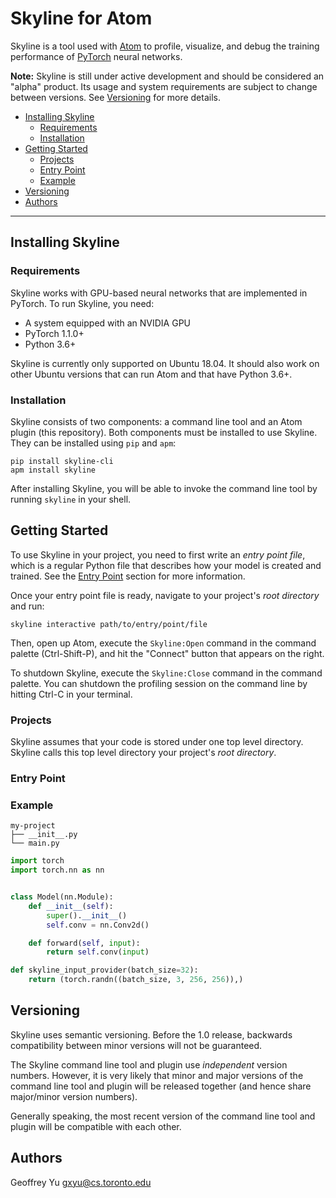 # Skyline for Atom

Skyline is a tool used with [Atom](https://atom.io) to profile, visualize, and
debug the training performance of [PyTorch](https://pytorch.org) neural
networks.

**Note:** Skyline is still under active development and should be considered an
"alpha" product. Its usage and system requirements are subject to change
between versions. See [Versioning](#versioning) for more details.

- [Installing Skyline](#installing-skyline)
  - [Requirements](#requirements)
  - [Installation](#installation)
- [Getting Started](#getting-started)
  - [Projects](#projects)
  - [Entry Point](#entry-point)
  - [Example](#example)
- [Versioning](#versioning)
- [Authors](#authors)

-------------------------------------------------------------------------------

## Installing Skyline

### Requirements

Skyline works with GPU-based neural networks that are implemented in PyTorch.
To run Skyline, you need:

- A system equipped with an NVIDIA GPU
- PyTorch 1.1.0+
- Python 3.6+

Skyline is currently only supported on Ubuntu 18.04. It should also work on
other Ubuntu versions that can run Atom and that have Python 3.6+.


### Installation

Skyline consists of two components: a command line tool and an Atom plugin
(this repository). Both components must be installed to use Skyline. They can
be installed using `pip` and `apm`:

```
pip install skyline-cli
apm install skyline
```

After installing Skyline, you will be able to invoke the command line tool by
running `skyline` in your shell.


## Getting Started

To use Skyline in your project, you need to first write an *entry point file*,
which is a regular Python file that describes how your model is created and
trained. See the [Entry Point](#entry-point) section for more information.

Once your entry point file is ready, navigate to your project's *root
directory* and run:

```
skyline interactive path/to/entry/point/file
```

Then, open up Atom, execute the `Skyline:Open` command in the command palette
(Ctrl-Shift-P), and hit the "Connect" button that appears on the right.

To shutdown Skyline, execute the `Skyline:Close` command in the command
palette. You can shutdown the profiling session on the command line by hitting
Ctrl-C in your terminal.


### Projects

Skyline assumes that your code is stored under one top level directory. Skyline
calls this top level directory your project's *root directory*.


### Entry Point


### Example

```
my-project
├── __init__.py
└── main.py
```

```python
import torch
import torch.nn as nn


class Model(nn.Module):
    def __init__(self):
        super().__init__()
        self.conv = nn.Conv2d()

    def forward(self, input):
        return self.conv(input)
```

```python
def skyline_input_provider(batch_size=32):
    return (torch.randn((batch_size, 3, 256, 256)),)
```


## Versioning

Skyline uses semantic versioning. Before the 1.0 release, backwards
compatibility between minor versions will not be guaranteed.

The Skyline command line tool and plugin use *independent* version numbers.
However, it is very likely that minor and major versions of the command line
tool and plugin will be released together (and hence share major/minor version
numbers).

Generally speaking, the most recent version of the command line tool and plugin
will be compatible with each other.


## Authors

Geoffrey Yu <gxyu@cs.toronto.edu>
